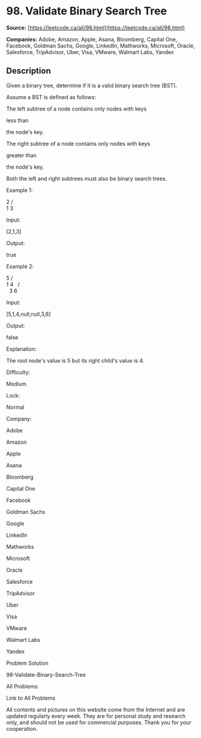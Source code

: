 # 98. Validate Binary Search Tree

**Source:** [https://leetcode.ca/all/98.html](https://leetcode.ca/all/98.html)

**Companies:** Adobe, Amazon, Apple, Asana, Bloomberg, Capital One, Facebook, Goldman Sachs, Google, LinkedIn, Mathworks, Microsoft, Oracle, Salesforce, TripAdvisor, Uber, Visa, VMware, Walmart Labs, Yandex

## Description

Given a binary tree, determine if it is a valid binary search tree (BST).

Assume a BST is defined as follows:

The left subtree of a node contains only nodes with keys

less than

the
            node's key.

The right subtree of a node contains only nodes with keys

greater than

the node's key.

Both the left and right subtrees must also be binary search trees.

Example 1:

2
   / \
  1   3

Input:

[2,1,3]

Output:

true

Example 2:

5
   / \
  1   4
     / \
    3   6

Input:

[5,1,4,null,null,3,6]

Output:

false

Explanation:

The root node's value is 5 but its right child's value is 4.

Difficulty:

Medium

Lock:

Normal

Company:

Adobe

Amazon

Apple

Asana

Bloomberg

Capital One

Facebook

Goldman Sachs

Google

LinkedIn

Mathworks

Microsoft

Oracle

Salesforce

TripAdvisor

Uber

Visa

VMware

Walmart Labs

Yandex

Problem Solution

98-Validate-Binary-Search-Tree

All Problems:

Link to All Problems

All contents and pictures on this website come from the Internet and are updated regularly every week. They are for personal study and research only, and should not be used for commercial purposes. Thank you for your cooperation.

